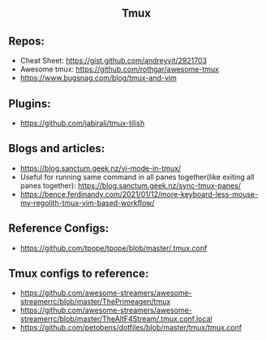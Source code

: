 <h2 align="center">Tmux</h2>

## Repos:

- Cheat Sheet: https://gist.github.com/andreyvit/2921703
- Awesome tmux: https://github.com/rothgar/awesome-tmux
- https://www.bugsnag.com/blog/tmux-and-vim

## Plugins:

- https://github.com/jabirali/tmux-tilish

## Blogs and articles:

- https://blog.sanctum.geek.nz/vi-mode-in-tmux/
- Useful for running same command in all panes together(like exiting all panes together): https://blog.sanctum.geek.nz/sync-tmux-panes/
- https://bence.ferdinandy.com/2021/01/12/more-keyboard-less-mouse-my-regolith-tmux-vim-based-workflow/

## Reference Configs:

- https://github.com/tpope/tpope/blob/master/.tmux.conf

## Tmux configs to reference:

- https://github.com/awesome-streamers/awesome-streamerrc/blob/master/ThePrimeagen/tmux
- https://github.com/awesome-streamers/awesome-streamerrc/blob/master/TheAltF4Stream/.tmux.conf.local
- https://github.com/petobens/dotfiles/blob/master/tmux/tmux.conf

